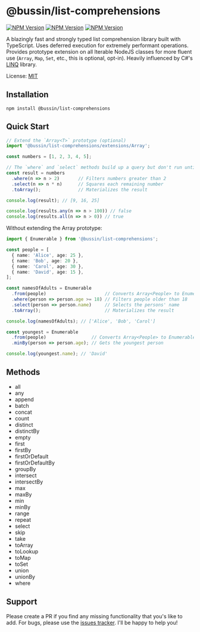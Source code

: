 # @bussin/list-comprehensions

[![NPM Version](https://img.shields.io/npm/v/@bussin/list-comprehensions)](https://npmjs.com/package/@bussin/list-comprehensions) [![NPM Version](https://img.shields.io/npm/dw/@bussin/list-comprehensions)](https://npmjs.com/package/@bussin/list-comprehensions) [![NPM Version](https://img.shields.io/bundlephobia/min/@bussin/list-comprehensions)](https://npmjs.com/package/@bussin/list-comprehensions)

A blazingly fast and strongly typed list comprehension library built with TypeScript. Uses deferred execution for extremely performant operations. Provides prototype extension on all Iterable NodeJS classes for more fluent use (`Array`, `Map`, `Set`, etc., this is optional, opt-in). Heavily influenced by C#'s [LINQ](https://learn.microsoft.com/en-us/dotnet/csharp/linq/) library.

License: [MIT](https://opensource.org/licenses/MIT)

## Installation

    npm install @bussin/list-comprehensions

## Quick Start

```TypeScript
// Extend the `Array<T>` prototype (optional)
import '@bussin/list-comprehensions/extensions/Array';

const numbers = [1, 2, 3, 4, 5];

// The `where` and `select` methods build up a query but don't run until you call `toArray()` (deferred execution).
const result = numbers
  .where(n => n > 2)       // Filters numbers greater than 2
  .select(n => n * n)      // Squares each remaining number
  .toArray();              // Materializes the result

console.log(result); // [9, 16, 25]

console.log(results.any(n => n > 100)) // false
console.log(results.all(n => n > 0)) // true
```

Without extending the Array<T> prototype:

```TypeScript
import { Enumerable } from '@bussin/list-comprehensions';

const people = [
  { name: 'Alice', age: 25 },
  { name: 'Bob', age: 20 },
  { name: 'Carol', age: 30 },
  { name: 'David', age: 15 },
];

const namesOfAdults = Enumerable
  .from(people)                      // Converts Array<People> to Enumerable<People>
  .where(person => person.age >= 18) // Filters people older than 18
  .select(person => person.name)     // Selects the persons' name
  .toArray();                        // Materializes the result

console.log(namesOfAdults); // ['Alice', 'Bob', 'Carol']

const youngest = Enumerable
  .from(people)                 // Converts Array<People> to Enumerable<People>
  .minBy(person => person.age); // Gets the youngest person

console.log(youngest.name); // 'David'
```

## Methods

- all
- any
- append
- batch
- concat
- count
- distinct
- distinctBy
- empty
- first
- firstBy
- firstOrDefault
- firstOrDefaultBy
- groupBy
- intersect
- intersectBy
- max
- maxBy
- min
- minBy
- range
- repeat
- select
- skip
- take
- toArray
- toLookup
- toMap
- toSet
- union
- unionBy
- where

## Support

Please create a PR if you find any missing functionality that you's like to add. For bugs, please use the [issues tracker](https://github.com/wesleythorsen1/list-comprehensions/issues). I'll be happy to help you!

